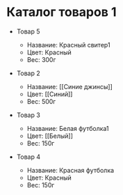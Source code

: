 # Каталог товаров 1

- Товар 5
    - Название: Красный свитер1
    - Цвет: Красный
    - Вес: 300г

- Товар 2
    - Название: [[Синие джинсы]]
    - Цвет: [[Синий]]
    - Вес: 500г

- Товар 3
    - Название: Белая футболка1
    - Цвет: [[Белый]]
    - Вес: 150г

- Товар 4
    - Название: Красная футболка
    - Цвет: Красный
    - Вес: 150г 
